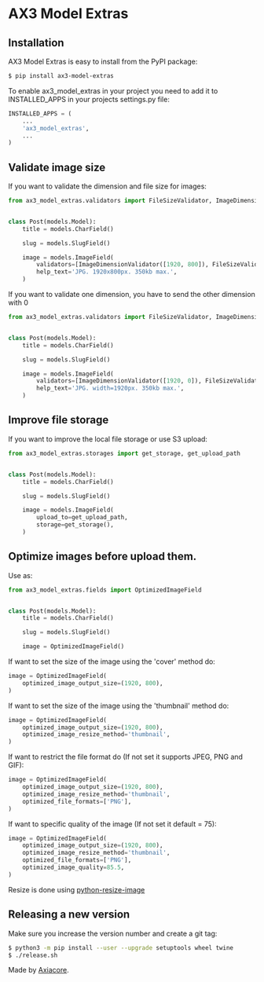 # AX3 Model Extras

## Installation

AX3 Model Extras is easy to install from the PyPI package:

```bash
$ pip install ax3-model-extras
```

To enable ax3_model_extras in your project you need to add it to INSTALLED_APPS in your projects settings.py file:

```python
INSTALLED_APPS = (
    ...
    'ax3_model_extras',
    ...
)
```

## Validate image size

If you want to validate the dimension and file size for images:

```python
from ax3_model_extras.validators import FileSizeValidator, ImageDimensionValidator


class Post(models.Model):
    title = models.CharField()

    slug = models.SlugField()

    image = models.ImageField(
        validators=[ImageDimensionValidator([1920, 800]), FileSizeValidator(350)],
        help_text='JPG. 1920x800px. 350kb max.',
    )
```

If you want to validate one dimension, you have to send the other dimension with 0

```python
from ax3_model_extras.validators import FileSizeValidator, ImageDimensionValidator


class Post(models.Model):
    title = models.CharField()

    slug = models.SlugField()

    image = models.ImageField(
        validators=[ImageDimensionValidator([1920, 0]), FileSizeValidator(350)],
        help_text='JPG. width=1920px. 350kb max.',
    )
```

## Improve file storage

If you want to improve the local file storage or use S3 upload:

```python
from ax3_model_extras.storages import get_storage, get_upload_path


class Post(models.Model):
    title = models.CharField()

    slug = models.SlugField()

    image = models.ImageField(
        upload_to=get_upload_path,
        storage=get_storage(),
    )
```

## Optimize images before upload them.

Use as:

```python
from ax3_model_extras.fields import OptimizedImageField


class Post(models.Model):
    title = models.CharField()

    slug = models.SlugField()

    image = OptimizedImageField()

```

If want to set the size of the image using the 'cover' method do:

```python
image = OptimizedImageField(
    optimized_image_output_size=(1920, 800),
)
```

If want to set the size of the image using the 'thumbnail' method do:

```python
image = OptimizedImageField(
    optimized_image_output_size=(1920, 800),
    optimized_image_resize_method='thumbnail',
)
```

If want to restrict the file format do (If not set it supports JPEG, PNG and GIF):

```python
image = OptimizedImageField(
    optimized_image_output_size=(1920, 800),
    optimized_image_resize_method='thumbnail',
    optimized_file_formats=['PNG'],
)
```

If want to specific quality of the image (If not set it default =  75):

```python
image = OptimizedImageField(
    optimized_image_output_size=(1920, 800),
    optimized_image_resize_method='thumbnail',
    optimized_file_formats=['PNG'],
    optimized_image_quality=85.5,
)
```

Resize is done using [python-resize-image](https://pypi.org/project/python-resize-image/)

## Releasing a new version

Make sure you increase the version number and create a git tag:

```bash
$ python3 -m pip install --user --upgrade setuptools wheel twine
$ ./release.sh
```

Made by [Axiacore](https://axiacore.com).
